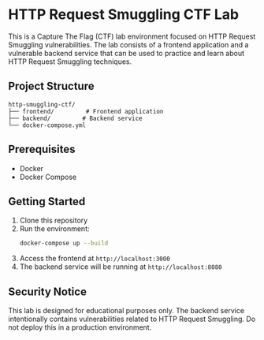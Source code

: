 # HTTP Request Smuggling CTF Lab

This is a Capture The Flag (CTF) lab environment focused on HTTP Request Smuggling vulnerabilities. The lab consists of a frontend application and a vulnerable backend service that can be used to practice and learn about HTTP Request Smuggling techniques.

## Project Structure

```
http-smuggling-ctf/
├── frontend/         # Frontend application
├── backend/         # Backend service
└── docker-compose.yml
```

## Prerequisites

- Docker
- Docker Compose

## Getting Started

1. Clone this repository
2. Run the environment:
   ```bash
   docker-compose up --build
   ```
3. Access the frontend at `http://localhost:3000`
4. The backend service will be running at `http://localhost:8080`

## Security Notice

This lab is designed for educational purposes only. The backend service intentionally contains vulnerabilities related to HTTP Request Smuggling. Do not deploy this in a production environment. 